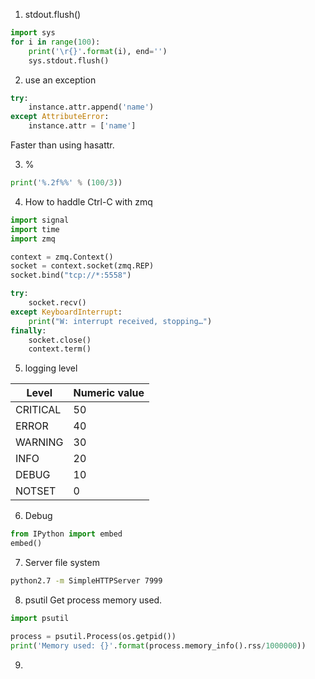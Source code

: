 1. stdout.flush()
```python
import sys
for i in range(100):
    print('\r{}'.format(i), end='')
    sys.stdout.flush()
```

2. use an exception
```python
try:
    instance.attr.append('name')
except AttributeError:
    instance.attr = ['name']
```
Faster than using hasattr.

3. %
```python
print('%.2f%%' % (100/3))
```

4. How to haddle Ctrl-C with zmq
```python
import signal
import time
import zmq

context = zmq.Context()
socket = context.socket(zmq.REP)
socket.bind("tcp://*:5558")

try:
    socket.recv()
except KeyboardInterrupt:
    print("W: interrupt received, stopping…")
finally:
    socket.close()
    context.term()
```

5. logging level

Level | Numeric value
------------ | -------------
CRITICAL | 50
ERROR | 40
WARNING | 30
INFO | 20
DEBUG | 10
NOTSET | 0


6. Debug
```python
from IPython import embed
embed()
```


7. Server file system
```bash
python2.7 -m SimpleHTTPServer 7999
```


8. psutil
Get process memory used.
```python
import psutil

process = psutil.Process(os.getpid())  
print('Memory used: {}'.format(process.memory_info().rss/1000000))
```


9.

